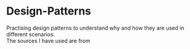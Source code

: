 # Design-Patterns
Practising design patterns to understand why and how they are used in different scenarios.<br /> 
The sources I have used are from 
